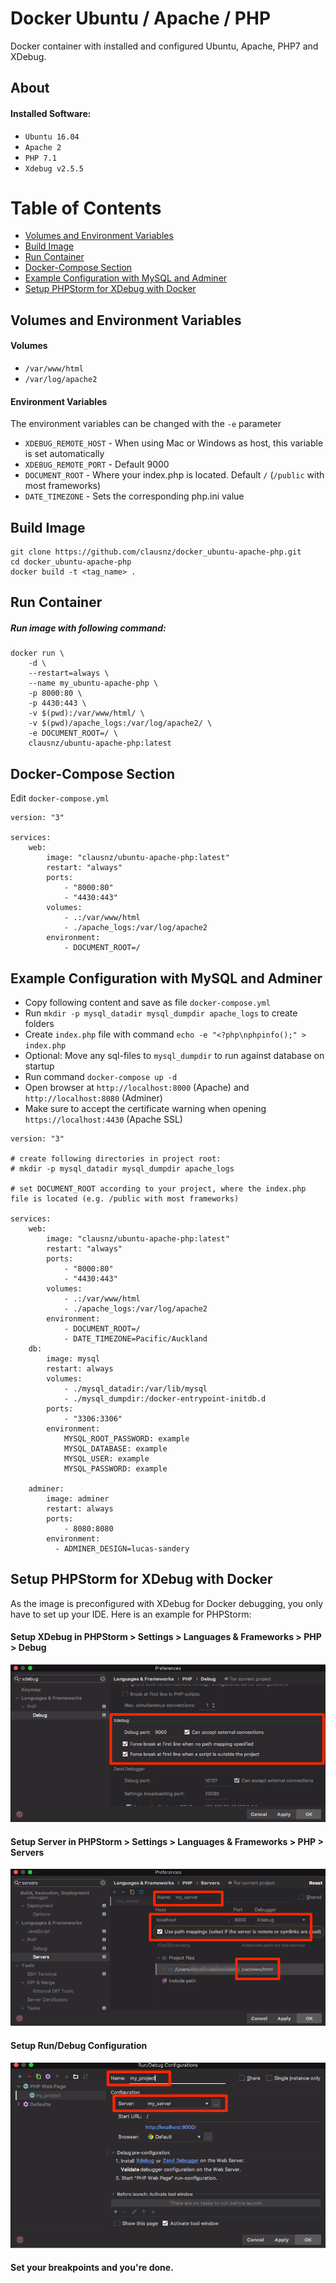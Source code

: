 # Docker Ubuntu / Apache / PHP

Docker container with installed and configured Ubuntu, Apache, PHP7 and XDebug.

## About

#### Installed Software:

- `Ubuntu 16.04`
- `Apache 2`
- `PHP 7.1`
- `Xdebug v2.5.5`

# Table of Contents

* [Volumes and Environment Variables](#volumes-and-environment-variables)
* [Build Image](#build-image)
* [Run Container](#run-container)
* [Docker-Compose Section](#docker-compose-section)
* [Example Configuration with MySQL and Adminer](#example-configuration-with-mysql-and-adminer)
* [Setup PHPStorm for XDebug with Docker](#setup-phpstorm-for-xdebug-with-docker)


## Volumes and Environment Variables

#### Volumes

* `/var/www/html`
* `/var/log/apache2`

#### Environment Variables

The environment variables can be changed with the `-e` parameter 

* `XDEBUG_REMOTE_HOST` - When using Mac or Windows as host, this variable is set automatically
* `XDEBUG_REMOTE_PORT` - Default 9000
* `DOCUMENT_ROOT` - Where your index.php is located. Default `/` (`/public` with most frameworks)
* `DATE_TIMEZONE` - Sets the corresponding php.ini value

## Build Image

    git clone https://github.com/clausnz/docker_ubuntu-apache-php.git
    cd docker_ubuntu-apache-php
    docker build -t <tag_name> .

## Run Container

##### Run image with following command:

    docker run \
        -d \
        --restart=always \
        --name my_ubuntu-apache-php \
        -p 8000:80 \
        -p 4430:443 \
        -v $(pwd):/var/www/html/ \
        -v $(pwd)/apache_logs:/var/log/apache2/ \
        -e DOCUMENT_ROOT=/ \
        clausnz/ubuntu-apache-php:latest

## Docker-Compose Section

Edit `docker-compose.yml`

```
version: "3"

services:
    web:
        image: "clausnz/ubuntu-apache-php:latest"
        restart: "always"
        ports:
            - "8000:80"
            - "4430:443"
        volumes:
            - .:/var/www/html
            - ./apache_logs:/var/log/apache2
        environment:
            - DOCUMENT_ROOT=/       
```

## Example Configuration with MySQL and Adminer

* Copy following content and save as file `docker-compose.yml`
* Run `mkdir -p mysql_datadir mysql_dumpdir apache_logs` to create folders
* Create `index.php` file with command `echo -e "<?php\nphpinfo();" > index.php`
* Optional: Move any sql-files to `mysql_dumpdir` to run against database on startup 
* Run command `docker-compose up -d`
* Open browser at `http://localhost:8000` (Apache) and `http://localhost:8080` (Adminer) 
* Make sure to accept the certificate warning when opening `https://localhost:4430` (Apache SSL)

```
version: "3"

# create following directories in project root:
# mkdir -p mysql_datadir mysql_dumpdir apache_logs

# set DOCUMENT_ROOT according to your project, where the index.php file is located (e.g. /public with most frameworks)

services:
    web:
        image: "clausnz/ubuntu-apache-php:latest"
        restart: "always"
        ports:
            - "8000:80"
            - "4430:443"
        volumes:
            - .:/var/www/html
            - ./apache_logs:/var/log/apache2
        environment:
            - DOCUMENT_ROOT=/
            - DATE_TIMEZONE=Pacific/Auckland
    db:
        image: mysql
        restart: always
        volumes:
            - ./mysql_datadir:/var/lib/mysql
            - ./mysql_dumpdir:/docker-entrypoint-initdb.d
        ports:
            - "3306:3306"
        environment:
            MYSQL_ROOT_PASSWORD: example
            MYSQL_DATABASE: example
            MYSQL_USER: example
            MYSQL_PASSWORD: example

    adminer:
        image: adminer
        restart: always
        ports:
            - 8080:8080
        environment:
          - ADMINER_DESIGN=lucas-sandery
```
        
## Setup PHPStorm for XDebug with Docker

As the image is preconfigured with XDebug for Docker debugging, you only have to set up your IDE. Here is an example for PHPStorm:

#### Setup XDebug in PHPStorm > Settings > Languages & Frameworks > PHP > Debug
![Setup XDebug](docs/images/phpstorm-setup-xdebug.png)

#### Setup Server in PHPStorm > Settings > Languages & Frameworks > PHP > Servers
![Setup Server](docs/images/phpstorm-settings-server.png)

#### Setup Run/Debug Configuration
![Setup Run](docs/images/phpstorm-setup-run.png)

#### Set your breakpoints and you're done.